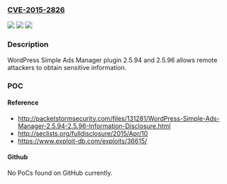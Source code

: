 ### [CVE-2015-2826](https://cve.mitre.org/cgi-bin/cvename.cgi?name=CVE-2015-2826)
![](https://img.shields.io/static/v1?label=Product&message=n%2Fa&color=blue)
![](https://img.shields.io/static/v1?label=Version&message=n%2Fa&color=blue)
![](https://img.shields.io/static/v1?label=Vulnerability&message=n%2Fa&color=brighgreen)

### Description

WordPress Simple Ads Manager plugin 2.5.94 and 2.5.96 allows remote attackers to obtain sensitive information.

### POC

#### Reference
- http://packetstormsecurity.com/files/131281/WordPress-Simple-Ads-Manager-2.5.94-2.5.96-Information-Disclosure.html
- http://seclists.org/fulldisclosure/2015/Apr/10
- https://www.exploit-db.com/exploits/36615/

#### Github
No PoCs found on GitHub currently.

